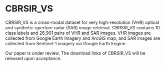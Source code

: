 # CBRSIR_VS

CBRSIR_VS is a cross-modal dataset for very high-resolution (VHR) optical and synthetic-aperture radar (SAR) image retrieval. CBRSIR_VS contains 10 class labels and 26,901 pairs of VHR and SAR images. VHR images are collected from Google Earth Imagery and ArcGIS map, and SAR images are collected from Sentinel-1 imagery via Google Earth Engine.

Our paper is under review. The download links of CBRSIR_VS will be released upon acceptance.
